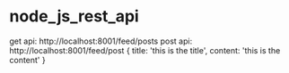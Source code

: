# node_js_rest_api

get api: http://localhost:8001/feed/posts
post api: http://localhost:8001/feed/post
{
    title: 'this is the title',
    content: 'this is the content'
}

